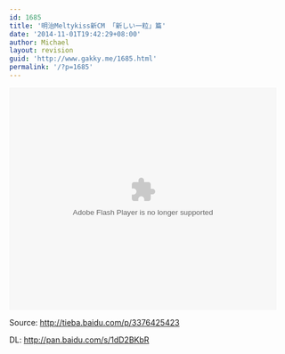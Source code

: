 ```yaml
---
id: 1685
title: '明治Meltykiss新CM 「新しい一粒」篇'
date: '2014-11-01T19:42:29+08:00'
author: Michael
layout: revision
guid: 'http://www.gakky.me/1685.html'
permalink: '/?p=1685'
---
```


<embed align="middle" height="400" src="http://player.youku.com/player.php/sid/XODEzMTY2MDM2/v.swf" type="application/x-shockwave-flash" width="480"></embed>

Source: http://tieba.baidu.com/p/3376425423

DL: <http://pan.baidu.com/s/1dD2BKbR>
